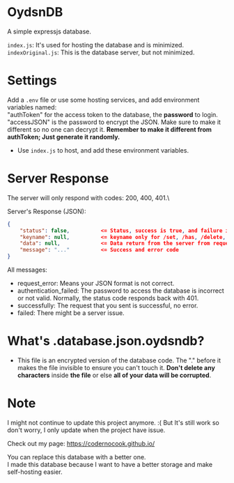 # OydsnDB
 A simple expressjs database.

`index.js`: It's used for hosting the database and is minimized.
`indexOriginal.js`: This is the database server, but not minimized.

# Settings
Add a `.env` file or use some hosting services, and add environment variables named:\
"authToken" for the access token to the database, the **password** to login.\
"accessJSON" is the password to encrypt the JSON. Make sure to make it different so no one can decrypt it. **Remember to make it different from authToken; Just generate it randomly.**

- Use `index.js` to host, and add these environment variables.

# Server Response
The server will only respond with codes: 200, 400, 401.\

Server's Response (JSON):
```json
{
    "status": false,          <= Status, success is true, and failure is false
    "keyname": null,          <= keyname only for /set, /has, /delete, /clear
    "data": null,             <= Data return from the server from requests like /get, /has, ... It also includes the list "keyname" too
    "message": "..."          <= Success and error code
}
```

All messages:
- request_error: Means your JSON format is not correct.
- authentication_failed: The password to access the database is incorrect or not valid. Normally, the status code responds back with 401.
- successfully: The request that you sent is successful, no error.
- failed: There might be a server issue.

# What's .database.json.oydsndb?
- This file is an encrypted version of the database code. The "." before it makes the file invisible to ensure you can't touch it.
**Don't delete any characters** inside **the file** or else **all of your data will be corrupted**.

# Note
I might not continue to update this project anymore. :(
But It's still work so don't worry, I only update when the project have issue.

Check out my page: https://codernocook.github.io/

You can replace this database with a better one.\
I made this database because I want to have a better storage and make self-hosting easier.